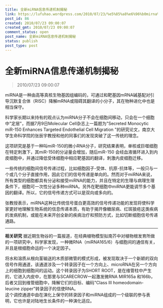 ```yaml
---
title: 全新miRNA信息传递机制揭秘
link: https://lufuhao.wordpress.com/2010/07/23/%e5%85%a8%e6%96%b0mirna%e4%bf%a1%e6%81%af%e4%bc%a0%e9%80%92%e6%9c%ba%e5%88%b6%e6%8f%ad%e7%a7%98/
post_id: 86
created: 2010/07/23 09:00:07
created_gmt: 2010/07/23 09:00:07
comment_status: open
post_name: 全新miRNA信息传递机制揭秘
status: publish
post_type: post
---
```


# 全新miRNA信息传递机制揭秘

> 2010/07/23 09:00:07

 

miRNA是一种由高等真核生物基因组编码的，可通过和靶基因mRNA碱基配对引导沉默复合体（RISC）降解mRNA或阻碍其翻译的小分子，其在物种进化中也是相当保守。

科学家长期以来持有的观点认为miRNA分子不会在细胞间移动，只会在一个细胞中"定居"，而据7月9日Molecular Cell杂志上一篇题为"Secreted Monocytic miR-150 Enhances Targeted Endothelial Cell Migration "的研究论文，南京大学生命科学院的张辰宇教授和他的同事们的发现突破了这一传统的理念。

这项研究是基于一种叫miR-150的微小RNA分子，研究结果表明，单核或巨噬细胞在特定刺激下，其miR-150的分泌量会增加，随后miR-150 会经血液循环进入到内皮细胞中，并通过降低受体细胞中相应靶基因的翻译，刺激内皮细胞迁移。

一些传统的细胞间信号传递过程，比如细胞因子-受体、抗原-抗体等，一般只与一个或几个分子直接作用，因此它们的信号传递是单向的。然而对于miRNA来说，所有类型的细胞都具有分泌和接受miRNA的能力，并且在特定的生理与病理生理条件下，细胞可一次性分泌多种miRNA。另外在靶细胞中miRNA更能调节多个基因的翻译。所以，它的信号传递方式可以是双向或多向的。

张教授表示，miRNA这种比传统信号蛋白更高效的信号传递功能的发现将使科学家更好地理解生物系统的信息传递本质，有助于揭开像糖尿病、红斑狼疮这类疾病的发病机制，或能在未来开创全新的疾病治疗和预防方式，比如切断细胞信号传递通路。

***


**相关研究**
据近期生物谷的一篇报道，在经典植物模型拟南芥中对植物根发育所做的一项研究中，科学家发现，一种微RNA（miRNA165/6）与细胞间的通信有关，并且是根细胞命运的一个决定因子。

将水和溶质从根向茎输送的木质部微管的模式形成，被发现取决于一个新颖的双向信号作用通道，该通道涉及一个转录因子在一个方向上、microRNA在另一个方向上的细胞到细胞间的运动。这个转录因子为SHORT ROOT，是在维管柱中产生的，它进入内皮中，在那里与SCARECROW一起激发微RNA MIR165a 和166b，后者又回到维管细胞中，降解它们的目标、编码"Class III homeodomain-leucine zipper"转录因子的信使RNA。  
这个调控通道中由在演化上保守的转录因子和miRNA组成的一个级联的参与表明，它也许是对陆地生长条件的一种演化适应。
